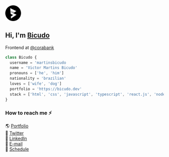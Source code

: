 ### <img src="https://github.com/martinsbicudo/bicudo.dev/blob/master/public/images/logo.png" width="50" />
## Hi, I'm <a href="https://bicudo.dev/about">Bicudo</a>
Frontend at [@corabank](https://cora.com.br/)
<br />

```typescript
class Bicudo {
  username = 'martinsbicudo
  name = 'Victor Martins Bicudo'
  pronouns = ['he', 'him']
  nationality = 'brazilian'
  loves = ['wife', 'dog']
  portfolio = 'https://bicudo.dev'
  stack = ['html', 'css', 'javascript', 'typescript', 'react.js', 'node.js']
}
```

### How to reach me :zap:

:earth_americas: [Portfolio](https://bicudo.dev) <br>
:baby_chick: [Twitter](https://twitter.com/martinsbicudo) <br>
:briefcase: [LinkedIn](https://www.linkedin.com/in/martinsbicudo) <br>
:email: [E-mail](mailto:victor_bicudo@outlook.com) <br>
:calendar: [Schedule](https://app.superpowered.me/schedule/martinsbicudo)
